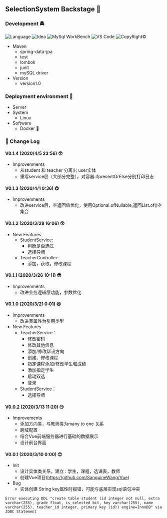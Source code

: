 ## SelectionSystem Backstage :couple:

### Development :oncoming_police_car:	
![Language](https://img.shields.io/badge/Java-11-yellow.svg)
![Idea](https://img.shields.io/badge/Idea-2019.3-blue.svg)
![MySql WorkBench](https://img.shields.io/badge/MySqlWorkBench-8.0CE-green.svg)
![VS Code](https://img.shields.io/badge/VSCode-1.43.0-pink.svg)
![CopyRight©](https://img.shields.io/badge/CopyrRight©2020-SanguineWang-success.svg)

* Maven
    * spring-data-jpa
    * test
    * lombok
    * junit
    * mySQL driver
* Version
    * version1.0

### Deployment environment :european_castle:

* Server
* System
    * Linux  
* Software
    * Docker :penguin:

### :bookmark_tabs: Change Log 
#### V0.1.4 (2020/4/5 23:56) :astonished:
* Improvenments 
    * 从student 和 teacher 分离出 user实体
    * 重写service层（大部分完整），对容器.ifpresentOrElse分别打印日志

#### V0.1.3 (2020/4/1 0:36) :yum:

* Improvenments 
    * 改进service层，空返回值优化，使用Optional.ofNullable,返回List.of()空集合

#### V0.1.2 (2020/3/29 16:06) :dizzy_face:
 
* New Features 
    * StudentService: 
        * 判断是否选过
        * 选择导师
    * TeacherController:
        * 添加，获取，修改课程

#### V0.1.1 (2020/3/26 10:11)  :flushed:

* Improvenments 
    * 改进业务逻辑层功能，参数优化
    
#### V0.1.0 (2020/3/21 0:01) :smile: 

* Improvenments 
    * 改进表属性为引用类型
* New Features
    * TeacherService：
        * 修改密码
        * 修改其他信息
        * 添加/修改毕设方向
        * 创建、修改课程
        * 指定课程添加/修改学生和成绩
        * 添加指定学生
        * 启动双选
        * 登录  
    * StudentService：
        * 选择导师    
        
#### V0.0.2 (2020/3/13 11:20) :smirk: 

* Improvements
    * 添加方向类，与教师类为many to one 关系
    * 跨域配置
    * 结合Vue前端服务器进行基础的数据展示 
    * 设计前台界面           
#### V0.0.1 (2020/3/10 0:00) :blush:

* Init
    * 设计实体类关系，建立 : 学生，课程，选课表，教师
    * 创建Vue项目(https://github.com/SanguineWang/Vue)
* Bug 
    * 实体创建 String key属性时报错，可能与底层实现sql语句冲突
```text
Error executing DDL "create table student (id integer not null, extra varchar(255), grade float, is_selected bit, key varchar(255), name varchar(255), teacher_id integer, primary key (id)) engine=InnoDB" via JDBC Statement
```


